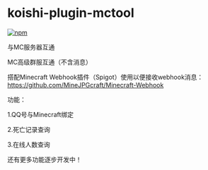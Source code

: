 # koishi-plugin-mctool

[![npm](https://img.shields.io/npm/v/koishi-plugin-mctool?style=flat-square)](https://www.npmjs.com/package/koishi-plugin-mctool)

与MC服务器互通

MC高级群服互通（不含消息）

搭配Minecraft Webhook插件（Spigot）使用以便接收webhook消息：https://github.com/MineJPGcraft/Minecraft-Webhook

功能：

1.QQ号与Minecraft绑定

2.死亡记录查询

3.在线人数查询

还有更多功能逐步开发中！